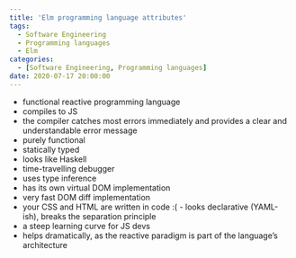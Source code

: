 ```yaml
---
title: 'Elm programming language attributes'
tags:
  - Software Engineering
  - Programming languages
  - Elm
categories:
  - [Software Engineering, Programming languages]
date: 2020-07-17 20:00:00
---
```

- functional reactive programming language
- compiles to JS
- the compiler catches most errors immediately and provides a clear and understandable error message
- purely functional
- statically typed
- looks like Haskell
- time-travelling debugger
- uses type inference
- has its own virtual DOM implementation
- very fast DOM diff implementation
- your CSS and HTML are written in code :( - looks declarative (YAML-ish), breaks the separation principle
- a steep learning curve for JS devs
- helps dramatically, as the reactive paradigm is part of the language’s architecture


